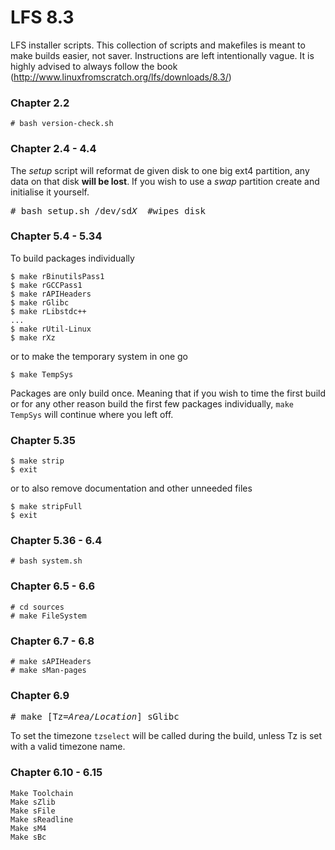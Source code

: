 # LFS 8.3
LFS installer scripts. This collection of scripts and makefiles is meant to make builds easier, not saver. Instructions are left intentionally vague. It is highly advised to always follow the book (http://www.linuxfromscratch.org/lfs/downloads/8.3/)

### Chapter 2.2
```
# bash version-check.sh
```
### Chapter 2.4 - 4.4
The *setup* script will reformat de given disk to one big ext4 partition, any data on that disk **will be lost**. If you wish to use a *swap* partition create and initialise it yourself.
<pre>
# bash setup.sh /dev/sd<em>X</em>  #wipes disk
</pre>
### Chapter 5.4 - 5.34
To build packages individually
```
$ make rBinutilsPass1
$ make rGCCPass1
$ make rAPIHeaders
$ make rGlibc
$ make rLibstdc++
...
$ make rUtil-Linux
$ make rXz
```
or to make the temporary system in one go
```
$ make TempSys
```
Packages are only build once. Meaning that if you wish to time the first build or for any other reason build the first few packages individually, `make TempSys` will continue where you left off.
### Chapter 5.35
```
$ make strip
$ exit
```
or to also remove documentation and other unneeded files
```
$ make stripFull
$ exit
```
### Chapter 5.36 - 6.4
```
# bash system.sh
```
### Chapter 6.5 - 6.6
```
# cd sources
# make FileSystem
```
### Chapter 6.7 - 6.8
```
# make sAPIHeaders
# make sMan-pages
```
### Chapter 6.9
<pre>
# make [Tz=<em>Area/Location</em>] sGlibc
</pre>
To set the timezone `tzselect` will be called during the build, unless Tz is set with a valid timezone name.

### Chapter 6.10 - 6.15
```
Make Toolchain
Make sZlib
Make sFile
Make sReadline
Make sM4
Make sBc
```
